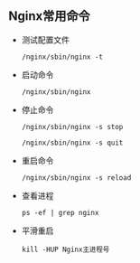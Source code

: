 ## Nginx常用命令

- 测试配置文件

  ```shell
  /nginx/sbin/nginx -t
  ```

- 启动命令

  ```shell
  /nginx/sbin/nginx
  ```

- 停止命令

  ```shell
  /nginx/sbin/nginx -s stop
  ```

  ```shell
  /nginx/sbin/nginx -s quit
  ```

- 重启命令

  ```shell
  /nginx/sbin/nginx -s reload
  ```

- 查看进程

  ```shell
  ps -ef | grep nginx
  ```

- 平滑重启

  ```shell
  kill -HUP Nginx主进程号
  ```

  